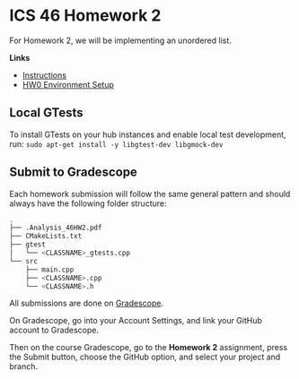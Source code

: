 # ICS 46 Homework 2

For Homework 2, we will be implementing an unordered list.

**Links**
- [Instructions](https://sites.google.com/view/ics-46-data-structures/homework-2)
- [HW0 Environment Setup](https://github.com/klefstad-teaching/ICS-45C-HW0)

## Local GTests
To install GTests on your hub instances and enable local test development, run:
```sudo apt-get install -y libgtest-dev libgmock-dev```

## Submit to Gradescope

Each homework submission will follow the same general pattern and should always have the
following folder structure:

```bash
.
├── .Analysis_46HW2.pdf
├── CMakeLists.txt
├── gtest
│   └── <CLASSNAME>_gtests.cpp
└── src
    ├── main.cpp
    ├── <CLASSNAME>.cpp
    └── <CLASSNAME>.h
```

All submissions are done on [Gradescope](https://www.gradescope.com/).

On Gradescope, go into your Account Settings, and link your GitHub account to Gradescope.

Then on the course Gradescope, go to the **Homework 2** assignment, press the Submit button, choose the GitHub option, and select your project and branch.

